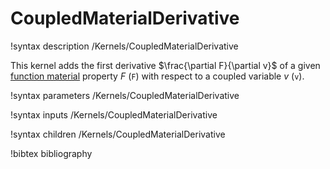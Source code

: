 # CoupledMaterialDerivative

!syntax description /Kernels/CoupledMaterialDerivative

This kernel adds the first derivative $\frac{\partial F}{\partial v}$ of a given
[function material](/phase_field/FunctionMaterials.md) property $F$ (`F`) with respect
to a coupled variable $v$ (`v`).

!syntax parameters /Kernels/CoupledMaterialDerivative

!syntax inputs /Kernels/CoupledMaterialDerivative

!syntax children /Kernels/CoupledMaterialDerivative

!bibtex bibliography
